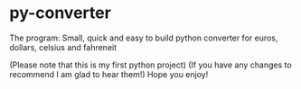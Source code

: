 py-converter
============
The program:
Small, quick and easy to build python converter for euros, dollars, celsius and fahreneit

(Please note that this is my first python project)
(If you have any changes to recommend I am glad to hear them!)
Hope you enjoy! 
